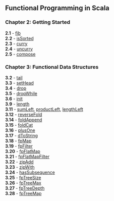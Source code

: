 ## Functional Programming in Scala
### Chapter 2: Getting Started
**2.1** - [fib](ch2/01_fib.scala)<br>
**2.2** - [isSorted](ch2/02_isSorted.scala)<br>
**2.3** - [curry](ch2/03_curry.scala)<br>
**2.4** - [uncurry](ch2/04_uncurry.scala)<br>
**2.5** - [compose](ch2/05_compose.scala)<br>

### Chapter 3: Functional Data Structures
**3.2** - [tail](ch3/02_tail.scala)<br>
**3.3** - [setHead](ch3/03_setHead.scala)<br>
**3.4** - [drop](ch3/04_drop.scala)<br>
**3.5** - [dropWhile](ch3/05_dropWhile.scala)<br>
**3.6** - [init](ch3/06_init.scala)<br>
**3.9** - [length](ch3/09_length.scala)<br>
**3.11** - [sumLeft](ch3/11_sumLeft.scala), [productLeft](ch3/11_productLeft.scala), [lengthLeft](ch3/11_lengthLeft.scala)<br>
**3.12** - [reverseFold](ch3/12_reverseFold.scala)<br>
**3.14** - [foldAppend](ch3/14_foldAppend.scala)<br>
**3.15** - [foldCat](ch3/15_foldCat.scala)<br>
**3.16** - [plusOne](ch3/16_plusOne.scala)<br>
**3.17** - [dToString](ch3/17_dToString.scala)<br>
**3.18** - [fpMap](ch3/18_fpMap.scala)<br>
**3.19** - [fpFilter](ch3/19_fpFilter.scala)<br>
**3.20** - [fpFlatMap](ch3/20_fpFlatMap.scala)<br>
**3.21** - [fpFlatMapFilter](ch3/21_fpFlatMapFilter.scala)<br>
**3.22** - [zipAdd](ch3/22_zipAdd.scala)<br>
**3.23** - [zipWith](ch3/23_zipWith.scala)<br>
**3.24** - [hasSubsequence](ch3/24_hasSubsequence.scala)<br>
**3.25** - [fpTreeSize](ch3/25_fpTreeSize.scala)<br>
**3.26** - [fpTreeMax](ch3/26_fpTreeMax.scala)<br>
**3.27** - [fpTreeDepth](ch3/27_fpTreeDepth.scala)<br>
**3.28** - [fpTreeMap](ch3/28_fpTreeMap.scala)<br>
